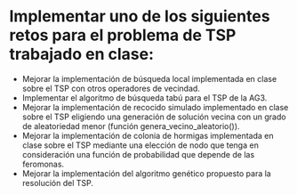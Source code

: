 # Implementar uno de los siguientes retos para el problema de TSP trabajado en clase:
- Mejorar la implementación de búsqueda local implementada en  clase sobre el TSP con otros operadores de vecindad.
- Implementar el algoritmo de búsqueda tabú para el TSP de la AG3.
- Mejorar la implementación de recocido simulado implementado en clase sobre el TSP eligiendo una generación de solución vecina con un grado de aleatoriedad menor (función genera_vecino_aleatorio()).
- Mejorar la implementación de colonia de hormigas implementada en clase sobre el TSP mediante una elección de nodo que tenga en consideración una función de probabilidad que depende de las feromonas.
- Mejorar la implementación del algoritmo genético propuesto para la resolución del TSP.